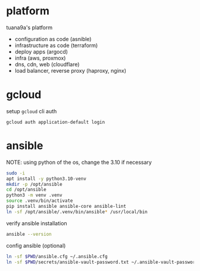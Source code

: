 # platform

tuana9a's platform
- configuration as code (asnible)
- infrastructure as code (terraform)
- deploy apps (argocd)
- infra (aws, proxmox)
- dns, cdn, web (cloudflare)
- load balancer, reverse proxy (haproxy, nginx)

# gcloud

setup `gcloud` cli auth

```
gcloud auth application-default login
```

# ansible

NOTE: using python of the os, change the 3.10 if necessary

```bash
sudo -i
apt install -y python3.10-venv
mkdir -p /opt/ansible
cd /opt/ansible
python3 -m venv .venv
source .venv/bin/activate
pip install ansible ansible-core ansible-lint
ln -sf /opt/ansible/.venv/bin/ansible* /usr/local/bin
```

verify ansible installation

```bash
ansible --version
```

config ansible (optional)

```bash
ln -sf $PWD/ansible.cfg ~/.ansible.cfg
ln -sf $PWD/secrets/ansible-vault-password.txt ~/.ansible-vault-password.txt
```
